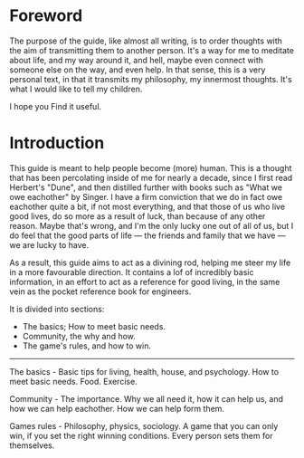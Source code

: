 ---
---

# Foreword

The purpose of the guide, like almost all writing, is to order thoughts with the aim of transmitting them to another person. It's a way for me to meditate about life, and my way around it, and hell, maybe even connect with someone else on the way, and even help. In that sense, this is a very personal text, in that it transmits my philosophy, my innermost thoughts. It's what I would like to tell my children.

I hope you Find it useful.



# Introduction

This guide is meant to help people become (more) human. This is a thought that has been percolating inside of me for nearly a decade, since I first read Herbert's "Dune", and then distilled further with books such as "What we owe eachother" by Singer. I have a firm conviction that we do in fact owe eachother quite a bit, if not most everything, and that those of us who live good lives, do so more as a result of luck, than because of any other reason. Maybe that's wrong, and I'm the only lucky one out of all of us, but I do feel that the good parts of life — the friends and family that we have — we are lucky to have.

As a result, this guide aims to act as a divining rod, helping me steer my life in a more favourable direction. It contains a lof of incredibly basic information, in an effort to act as a reference for good living, in the same vein as the pocket reference book for engineers. 

It is divided into sections:

- The basics; How to meet basic needs.
- Community, the why and how.
- The game's rules, and how to win.



--------

The basics - Basic tips for living, health, house, and psychology. How to meet basic needs. Food. Exercise.

Community - The importance. Why we all need it, how it can help us, and how we can help eachother. How we can help form them.

Games rules - Philosophy, physics, sociology. A game that you can only win, if you set the right winning conditions. Every person sets them for themselves.


